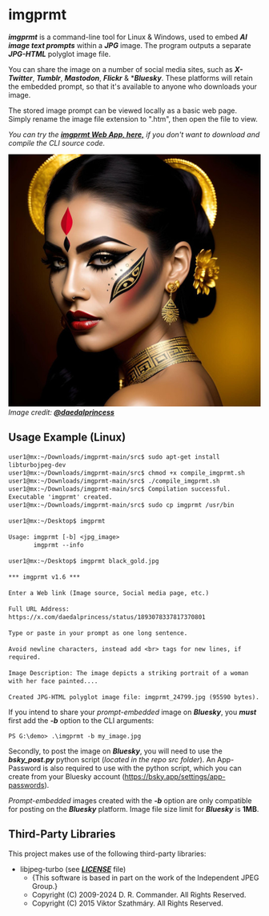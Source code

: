 # imgprmt

***imgprmt*** is a command-line tool for Linux & Windows, used to embed ***AI image text prompts*** within a ***JPG*** image.  The program outputs a separate ***JPG-HTML*** polyglot image file.  

You can share the image on a number of social media sites, such as ***X-Twitter***, ***Tumblr***, ***Mastodon***, ***Flickr*** & ****Bluesky***.  These platforms will retain the embedded prompt, so that it's available to anyone who downloads your image.  

The stored image prompt can be viewed locally as a basic web page. Simply rename the image file extension to ".htm", then open the file to view.

*You can try the [***imgprmt Web App, here,***](https://cleasbycode.co.uk/imgprmt/app/) if you don't want to download and compile the CLI source code.*  

![Demo Image](https://github.com/CleasbyCode/imgprmt/blob/main/demo_image/imgprmt_48940.jpg)  
*Image credit: [***@daedalprincess***](https://x.com/daedalprincess)*  

## Usage Example (Linux)

```console
user1@mx:~/Downloads/imgprmt-main/src$ sudo apt-get install libturbojpeg-dev
user1@mx:~/Downloads/imgprmt-main/src$ chmod +x compile_imgprmt.sh
user1@mx:~/Downloads/imgprmt-main/src$ ./compile_imgprmt.sh
user1@mx:~/Downloads/imgprmt-main/src$ Compilation successful. Executable 'imgprmt' created.
user1@mx:~/Downloads/imgprmt-main/src$ sudo cp imgprmt /usr/bin

user1@mx:~/Desktop$ imgprmt 

Usage: imgprmt [-b] <jpg_image> 
       imgprmt --info

user1@mx:~/Desktop$ imgprmt black_gold.jpg

*** imgprmt v1.6 ***

Enter a Web link (Image source, Social media page, etc.)

Full URL Address: https://x.com/daedalprincess/status/1893078337817370801

Type or paste in your prompt as one long sentence.

Avoid newline characters, instead add <br> tags for new lines, if required.

Image Description: The image depicts a striking portrait of a woman with her face painted.... 
  
Created JPG-HTML polyglot image file: imgprmt_24799.jpg (95590 bytes).

```

If you intend to share your *prompt-embedded* image on ***Bluesky***, you ***must*** first add the ***-b*** option to the CLI arguments:
```console
PS G:\demo> .\imgprmt -b my_image.jpg
```
Secondly, to post the image on ***Bluesky***, you will need to use the ***bsky_post.py*** python script (*located in the repo src folder*). An App-Password is also required to use with the python script, which you can create from your Bluesky account (https://bsky.app/settings/app-passwords).  

*Prompt-embedded* images created with the ***-b*** option are only compatible for posting on the ***Bluesky*** platform. Image file size limit for ***Bluesky*** is **1MB**.

## Third-Party Libraries

This project makes use of the following third-party libraries:

- libjpeg-turbo (see [***LICENSE***](https://github.com/libjpeg-turbo/libjpeg-turbo/blob/main/LICENSE.md) file)  
  - {This software is based in part on the work of the Independent JPEG Group.}
  - Copyright (C) 2009-2024 D. R. Commander. All Rights Reserved.
  - Copyright (C) 2015 Viktor Szathmáry. All Rights Reserved.
    
##
